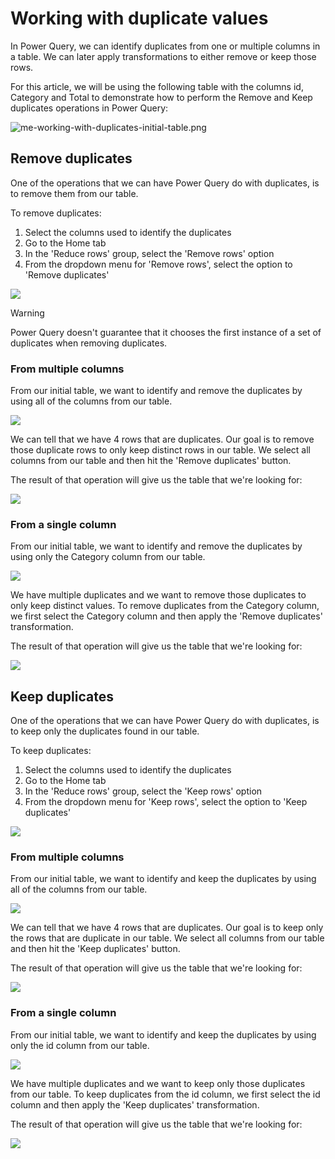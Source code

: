 # Working with duplicate values
In Power Query, we can identify duplicates from one or multiple columns in a table. We can later apply transformations to either remove or keep those rows.

For this article, we will be using the following table with the columns id, Category and Total to demonstrate how to perform the Remove and Keep duplicates operations in Power Query:

![me-working-with-duplicates-initial-table.png](images/me-working-with-duplicates-initial-table.png)

## Remove duplicates
One of the operations that we can have Power Query do with duplicates, is to remove them from our table.

To remove duplicates:
1. Select the columns used to identify the duplicates
2. Go to the Home tab
3. In the 'Reduce rows' group, select the 'Remove rows' option
4. From the dropdown menu for 'Remove rows', select the option to 'Remove duplicates'

![](images/me-working-with-duplicates-remove-duplicates.png)

> [!WARNING]
> Power Query doesn't guarantee that it chooses the first instance of a set of duplicates when removing duplicates.

### From multiple columns
From our initial table, we want to identify and remove the duplicates by using all of the columns from our table. 

![](images/me-working-with-duplicates-table-row-duplicates.png)

We can tell that we have 4 rows that are duplicates. Our goal is to remove those duplicate rows to only keep distinct rows in our table. We select all columns from our table and then hit the 'Remove duplicates' button. 

The result of that operation will give us the table that we're looking for:

![](images/me-working-with-duplicates-table-row-duplicates-final.png)

### From a single column
From our initial table, we want to identify and remove the duplicates by using only the Category column from our table.

![](images/me-working-with-duplicates-column-row-duplicates.png)

We have multiple duplicates and we want to remove those duplicates to only keep distinct values. To remove duplicates from the Category column, we first select the Category column and then apply the 'Remove duplicates' transformation.

The result of that operation will give us the table that we're looking for:

![](images/me-working-with-duplicates-remove-column-row-duplicates-final.png)

## Keep duplicates
One of the operations that we can have Power Query do with duplicates, is to keep only the duplicates found in our table.

To keep duplicates:
1. Select the columns used to identify the duplicates
2. Go to the Home tab
3. In the 'Reduce rows' group, select the 'Keep rows' option
4. From the dropdown menu for 'Keep rows', select the option to 'Keep duplicates'

![](images/me-working-with-duplicates-keep-duplicates.png)

### From multiple columns
From our initial table, we want to identify and keep the duplicates by using all of the columns from our table. 

![](images/me-working-with-duplicates-table-row-duplicates.png)

We can tell that we have 4 rows that are duplicates. Our goal is to keep only the rows that are duplicate in our table. We select all columns from our table and then hit the 'Keep duplicates' button. 

The result of that operation will give us the table that we're looking for:

![](images/me-working-with-duplicates-keep-table-row-duplicates-final.png)

### From a single column
From our initial table, we want to identify and keep the duplicates by using only the id column from our table.

![](images/me-working-with-duplicates-keep-column-row-duplicates-identify.png)

We have multiple duplicates and we want to keep only those duplicates from our table. To keep duplicates from the id column, we first select the id column and then apply the 'Keep duplicates' transformation.

The result of that operation will give us the table that we're looking for:

![](images/me-working-with-duplicates-keep-column-row-duplicates-final.png)